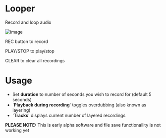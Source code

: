# Looper
Record and loop audio

![image](https://github.com/ViciousSquid/Looper/assets/161540961/aaa7fa1d-7c68-4e00-91ba-e93332b3d10f)

REC button to record

PLAY/STOP to play/stop

CLEAR to clear all recordings

# Usage 

* Set **duration** to number of seconds you wish to record for (default 5 seconds)
* '**Playback during recording**' toggles overdubbing (also known as layering)
* '**Tracks**' displays current number of layered recordings

**PLEASE NOTE:** This is early alpha software and file save functionaility is not working yet
